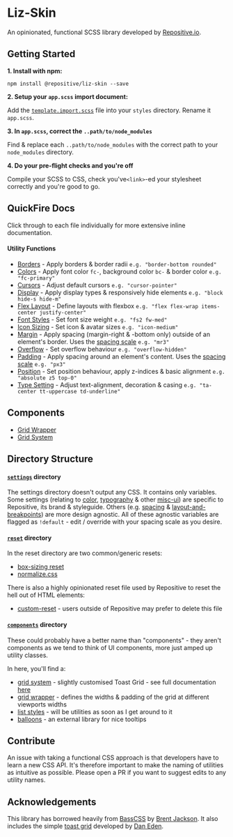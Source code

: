 # Liz-Skin

An opinionated, functional SCSS library developed by [Repositive.io](https://repositive.io/).

## Getting Started

**1. Install with npm:** 

`npm install @repositive/liz-skin --save`

**2. Setup your `app.scss` import document:** 

Add the [`template.import.scss`](https://github.com/repositive/liz-skin/blob/master/template.import.scss) file into your `styles` directory. Rename it `app.scss`.

**3. In `app.scss`, correct the `..path/to/node_modules`**

Find & replace each `..path/to/node_modules` with the correct path to your `node_modules` directory.

**4. Do your pre-flight checks and you're off**

Compile your SCSS to CSS, check you've`<link>`-ed your stylesheet correctly and you're good to go.

## QuickFire Docs

Click through to each file individually for more extensive inline documentation.

#### Utility Functions
* [Borders](https://github.com/repositive/liz-skin/blob/master/utilities/_border.scss) - Apply borders & border radii `e.g. "border-bottom rounded"`
* [Colors](https://github.com/repositive/liz-skin/blob/master/utilities/_color.scss) - Apply font color `fc-`, background color `bc-` & border color `e.g. "fc-primary"`
* [Cursors](https://github.com/repositive/liz-skin/blob/master/utilities/_cursor.scss) - Adjust default cursors `e.g. "cursor-pointer"` 
* [Display](https://github.com/repositive/liz-skin/blob/master/utilities/_display.scss) - Apply display types & responsively hide elements `e.g. "block hide-s hide-m"`
* [Flex Layout](https://github.com/repositive/liz-skin/blob/master/utilities/_flex.scss) - Define layouts with flexbox `e.g. "flex flex-wrap items-center justify-center"`
* [Font Styles](https://github.com/repositive/liz-skin/blob/master/utilities/_font-styles.scss) - Set font size weight `e.g. "fs2 fw-med"`
* [Icon Sizing](https://github.com/repositive/liz-skin/blob/master/utilities/_icon.scss) - Set icon & avatar sizes `e.g. "icon-medium"`
* [Margin](https://github.com/repositive/liz-skin/blob/master/utilities/_margin.scss) - Apply spacing (margin-right & -bottom only) outside of an element's border. Uses the [spacing scale](https://github.com/repositive/liz-skin/blob/master/settings/_spacing.scss) `e.g. "mr3"`
* [Overflow](https://github.com/repositive/liz-skin/blob/master/utilities/_overflow.scss) - Set overflow behaviour `e.g. "overflow-hidden"`
* [Padding](https://github.com/repositive/liz-skin/blob/master/utilities/_padding.scss) - Apply spacing around an element's content. Uses the [spacing scale](https://github.com/repositive/liz-skin/blob/master/settings/_spacing.scss) `e.g. "px3"`
* [Position](https://github.com/repositive/liz-skin/blob/master/utilities/_position.scss) - Set position behaviour, apply z-indices & basic alignment `e.g. "absolute z5 top-0"` 
* [Type Setting](https://github.com/repositive/liz-skin/blob/master/utilities/_type-setting.scss) - Adjust text-alignment, decoration & casing `e.g. "ta-center tt-uppercase td-underline"` 

## Components

* [Grid Wrapper](https://github.com/repositive/liz-skin/blob/master/components/_grid-wrapper.scss)
* [Grid System](https://github.com/repositive/liz-skin/blob/master/components_toast-grid.scss)

## Directory Structure

#### [`settings`](https://github.com/repositive/liz-skin/tree/master/settings) directory

The settings directory doesn't output any CSS. It contains only variables. Some settings (relating to [color](https://github.com/repositive/liz-skin/blob/master/settings/_color.scss), [typography](https://github.com/repositive/liz-skin/blob/master/settings/_typography.scss) & other [misc-ui](https://github.com/repositive/liz-skin/blob/master/settings/_misc-ui.scss)) are specific to Repositive, its brand & styleguide. Others (e.g. [spacing](https://github.com/repositive/liz-skin/blob/master/settings/_spacing.scss) & [layout-and-breakpoints](https://github.com/repositive/liz-skin/blob/master/settings/_layout-and-breakpoints.scss)) are more design agnostic. All of these agnostic variables are flagged as `!default` - edit / override with your spacing scale as you desire.

#### [`reset`](https://github.com/repositive/liz-skin/tree/master/reset) directory

In the reset directory are two common/generic resets:
* [box-sizing reset](https://github.com/repositive/liz-skin/blob/master/reset/_box-sizing.scss)
* [normalize.css](https://github.com/repositive/liz-skin/blob/master/reset/_normalize.scss)

There is also a highly opinionated reset file used by Repositive to reset the hell out of HTML elements:

* [custom-reset](https://github.com/repositive/liz-skin/blob/master/reset/_custom-reset.scss) - users outside of Repositive may prefer to delete this file

#### [`components`](https://github.com/repositive/liz-skin/tree/liz-skin-documentation/components) directory

These could probably have a better name than "components" - they aren't components as we tend to think of UI components, more just amped up utility classes.

In here, you'll find a:

* [grid system](https://github.com/repositive/liz-skin/blob/liz-skin-documentation/components/_grid.scss) - slightly customised Toast Grid - see full documentation [here](https://github.com/daneden/toast)
* [grid wrapper](https://github.com/repositive/liz-skin/blob/liz-skin-documentation/components/_grid-wrapper.scss) - defines the widths & padding of the grid at different viewports widths
* [list styles](https://github.com/repositive/liz-skin/blob/liz-skin-documentation/components/_list.scss) - will be utilities as soon as I get around to it
* [balloons](https://github.com/repositive/liz-skin/blob/liz-skin-documentation/components/_balloons.scss) - an external library for nice tooltips


## Contribute
An issue with taking a functional CSS approach is that developers have to learn a new CSS API. It's therefore important to make the naming of utilities as intuitive as possible. Please open a PR if you want to suggest edits to any utility names. 

## Acknowledgements

This library has borrowed heavily from [BassCSS](http://basscss.com/) by [Brent Jackson](http://jxnblk.com/). It also includes the simple [toast grid](https://daneden.github.io/Toast/) developed by [Dan Eden](https://daneden.me/).
